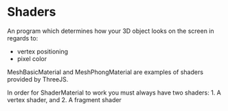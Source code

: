 # Shaders

An program which determines how your 3D object looks on the screen in regards to:

- vertex positioning
- pixel color

MeshBasicMaterial and MeshPhongMaterial are examples of shaders provided by ThreeJS.

In order for ShaderMaterial to work you must always have two shaders: 1. A vertex shader, and 2. A fragment shader
